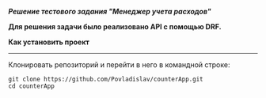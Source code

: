  ___Решение тестового задания "Менеджер учета расходов"___ 
 
 __Для решения задачи было реализовано API с помощью DRF.__

__Как установить проект__

***
Клонировать репозиторий и перейти в него в командной строке:

~~~
git clone https://github.com/Povladislav/counterApp.git
cd counterApp
~~~
